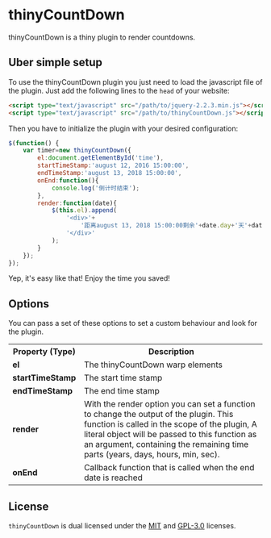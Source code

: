 # thinyCountDown

thinyCountDown is a thiny plugin to render countdowns.

## Uber simple setup

To use the thinyCountDown plugin you just need to load the javascript file of the plugin.
Just add the following lines to the `head` of your website:

```html
<script type="text/javascript" src="/path/to/jquery-2.2.3.min.js"></script>
<script type="text/javascript" src="/path/to/thinyCountDown.js"></script>
```

Then you have to initialize the plugin with your desired configuration:

```js
$(function() {
    var timer=new thinyCountDown({
	  	el:document.getElementById('time'),
		startTimeStamp:'august 12, 2016 15:00:00',
		endTimeStamp:'august 13, 2018 15:00:00',
		onEnd:function(){
			console.log('倒计时结束');
		},
		render:function(date){
			$(this.el).append(
				'<div>'+
					'距离august 13, 2018 15:00:00剩余'+date.day+'天'+date.hour+'小时'+date.min+'分'+date.sec+'秒'+
				'</div>'
			);
		}
	});
});
```

Yep, it's easy like that! Enjoy the time you saved!

## Options

You can pass a set of these options to set a custom behaviour and look for the plugin.

<table>
    <tr>
        <th>Property (Type)</th>
        <th>Description</th>
    </tr>
    <tr>
        <td><strong>el</strong></td>
        <td>The thinyCountDown warp elements</td>
    </tr>
    <tr>
        <td><strong>startTimeStamp</strong></td>
        <td>The start time stamp</td>
    </tr>
    <tr>
        <td><strong>endTimeStamp</strong></td>
        <td>The end time stamp</td>
    </tr>
    <tr>
        <td><strong>render</strong></td>
        <td>With the render option you can set a function to change the output of the plugin. This function is called in the scope of the plugin, A literal object will be passed to this function as an argument, containing the remaining time parts (years, days, hours, min, sec).</td>
    </tr>
    <tr>
        <td><strong>onEnd</strong></td>
        <td>Callback function that is called when the end date is reached</td>
    </tr>
</table>

## License

`thinyCountDown` is dual licensed under the [MIT](http://www.opensource.org/licenses/mit-license.php) and [GPL-3.0](http://opensource.org/licenses/GPL-3.0) licenses.

